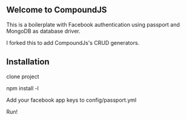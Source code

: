 ## Welcome to CompoundJS

This is a boilerplate with Facebook authentication using passport and MongoDB as database driver.

I forked this to add CompoundJs's CRUD generators.

## Installation

clone project

npm install -l

Add your facebook app keys to config/passport.yml

Run!
